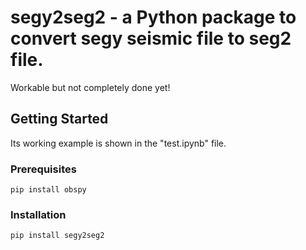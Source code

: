 # segy2seg2 - a Python package to convert segy seismic file to seg2 file.
Workable but not completely done yet!

## Getting Started
Its working example is shown in the "test.ipynb" file.
### Prerequisites
```
pip install obspy
```
### Installation 

```
pip install segy2seg2
```

